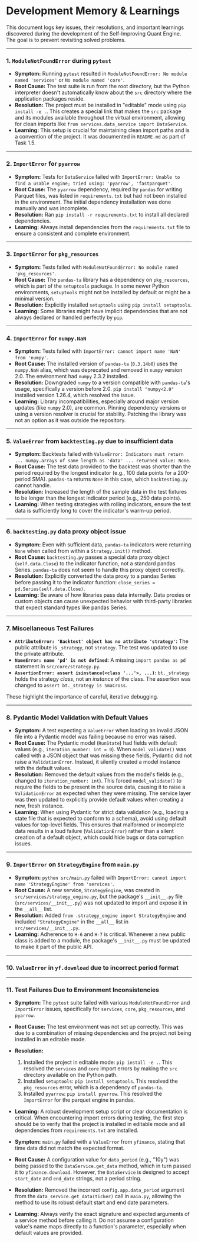 # Development Memory & Learnings

This document logs key issues, their resolutions, and important learnings discovered during the development of the Self-Improving Quant Engine. The goal is to prevent revisiting solved problems.

---

### 1. `ModuleNotFoundError` during `pytest`

*   **Symptom:** Running `pytest` resulted in `ModuleNotFoundError: No module named 'services'` or `No module named 'core'`.
*   **Root Cause:** The test suite is run from the root directory, but the Python interpreter doesn't automatically know about the `src` directory where the application packages reside.
*   **Resolution:** The project must be installed in "editable" mode using `pip install -e .`. This creates a special link that makes the `src` package and its modules available throughout the virtual environment, allowing for clean imports like `from services.data_service import DataService`.
*   **Learning:** This setup is crucial for maintaining clean import paths and is a convention of the project. It was documented in `README.md` as part of Task 1.5.

---

### 2. `ImportError` for `pyarrow`

*   **Symptom:** Tests for `DataService` failed with `ImportError: Unable to find a usable engine; tried using: 'pyarrow', 'fastparquet'`.
*   **Root Cause:** The `pyarrow` dependency, required by `pandas` for writing Parquet files, was listed in `requirements.txt` but had not been installed in the environment. The initial dependency installation was done manually and was incomplete.
*   **Resolution:** Ran `pip install -r requirements.txt` to install all declared dependencies.
*   **Learning:** Always install dependencies from the `requirements.txt` file to ensure a consistent and complete environment.

---

### 3. `ImportError` for `pkg_resources`

*   **Symptom:** Tests failed with `ModuleNotFoundError: No module named 'pkg_resources'`.
*   **Root Cause:** The `pandas-ta` library has a dependency on `pkg_resources`, which is part of the `setuptools` package. In some newer Python environments, `setuptools` might not be installed by default or might be a minimal version.
*   **Resolution:** Explicitly installed `setuptools` using `pip install setuptools`.
*   **Learning:** Some libraries might have implicit dependencies that are not always declared or handled perfectly by `pip`.

---

### 4. `ImportError` for `numpy.NaN`

*   **Symptom:** Tests failed with `ImportError: cannot import name 'NaN' from 'numpy'`.
*   **Root Cause:** The installed version of `pandas-ta` (`0.3.14b0`) uses the `numpy.NaN` alias, which was deprecated and removed in `numpy` version 2.0. The environment had `numpy` 2.3.2 installed.
*   **Resolution:** Downgraded `numpy` to a version compatible with `pandas-ta`'s usage, specifically a version before 2.0. `pip install "numpy<2.0"` installed version 1.26.4, which resolved the issue.
*   **Learning:** Library incompatibilities, especially around major version updates (like `numpy` 2.0), are common. Pinning dependency versions or using a version resolver is crucial for stability. Patching the library was not an option as it was outside the repository.

---

### 5. `ValueError` from `backtesting.py` due to insufficient data

*   **Symptom:** Backtests failed with `ValueError: Indicators must return ... numpy.arrays of same length as 'data' ... returned value: None`.
*   **Root Cause:** The test data provided to the backtest was shorter than the period required by the longest indicator (e.g., 100 data points for a 200-period SMA). `pandas-ta` returns `None` in this case, which `backtesting.py` cannot handle.
*   **Resolution:** Increased the length of the sample data in the test fixtures to be longer than the longest indicator period (e.g., 250 data points).
*   **Learning:** When testing strategies with rolling indicators, ensure the test data is sufficiently long to cover the indicator's warm-up period.

---

### 6. `backtesting.py` data proxy object issue

*   **Symptom:** Even with sufficient data, `pandas-ta` indicators were returning `None` when called from within a `Strategy.init()` method.
*   **Root Cause:** `backtesting.py` passes a special data proxy object (`self.data.Close`) to the indicator function, not a standard pandas Series. `pandas-ta` does not seem to handle this proxy object correctly.
*   **Resolution:** Explicitly converted the data proxy to a pandas Series before passing it to the indicator function: `close_series = pd.Series(self.data.Close)`.
*   **Learning:** Be aware of how libraries pass data internally. Data proxies or custom objects can cause unexpected behavior with third-party libraries that expect standard types like pandas Series.

---

### 7. Miscellaneous Test Failures

*   **`AttributeError: 'Backtest' object has no attribute 'strategy'`:** The public attribute is `_strategy`, not `strategy`. The test was updated to use the private attribute.
*   **`NameError: name 'pd' is not defined`:** A missing `import pandas as pd` statement in `src/core/strategy.py`.
*   **`AssertionError: assert isinstance(<class '...'>, ...)`:** `bt._strategy` holds the strategy *class*, not an *instance* of the class. The assertion was changed to `assert bt._strategy is SmaCross`.

These highlight the importance of careful, iterative debugging.

---

### 8. Pydantic Model Validation with Default Values

*   **Symptom:** A test expecting a `ValueError` when loading an invalid JSON file into a Pydantic model was failing because no error was raised.
*   **Root Cause:** The Pydantic model (`RunState`) had fields with default values (e.g., `iteration_number: int = 0`). When `model_validate()` was called with a JSON object that was missing these fields, Pydantic did not raise a `ValidationError`. Instead, it silently created a model instance with the default values.
*   **Resolution:** Removed the default values from the model's fields (e.g., changed to `iteration_number: int`). This forced `model_validate()` to require the fields to be present in the source data, causing it to raise a `ValidationError` as expected when they were missing. The service layer was then updated to explicitly provide default values when creating a new, fresh instance.
*   **Learning:** When using Pydantic for strict data validation (e.g., loading a state file that is expected to conform to a schema), avoid using default values for top-level fields. This ensures that malformed or incomplete data results in a loud failure (`ValidationError`) rather than a silent creation of a default object, which could hide bugs or data corruption issues.

---

### 9. `ImportError` on `StrategyEngine` from `main.py`

*   **Symptom:** `python src/main.py` failed with `ImportError: cannot import name 'StrategyEngine' from 'services'`.
*   **Root Cause:** A new service, `StrategyEngine`, was created in `src/services/strategy_engine.py`, but the package's `__init__.py` file (`src/services/__init__.py`) was not updated to import and expose it in the `__all__` list.
*   **Resolution:** Added `from .strategy_engine import StrategyEngine` and included `"StrategyEngine"` in the `__all__` list in `src/services/__init__.py`.
*   **Learning:** Adherence to `H-6` and `H-7` is critical. Whenever a new public class is added to a module, the package's `__init__.py` must be updated to make it part of the public API.

---

### 10. `ValueError` in `yf.download` due to incorrect period format

---

### 11. Test Failures Due to Environment Inconsistencies

*   **Symptom:** The `pytest` suite failed with various `ModuleNotFoundError` and `ImportError` issues, specifically for `services`, `core`, `pkg_resources`, and `pyarrow`.
*   **Root Cause:** The test environment was not set up correctly. This was due to a combination of missing dependencies and the project not being installed in an editable mode.
*   **Resolution:**
    1.  Installed the project in editable mode: `pip install -e .`. This resolved the `services` and `core` import errors by making the `src` directory available on the Python path.
    2.  Installed `setuptools`: `pip install setuptools`. This resolved the `pkg_resources` error, which is a dependency of `pandas-ta`.
    3.  Installed `pyarrow`: `pip install pyarrow`. This resolved the `ImportError` for the parquet engine in pandas.
*   **Learning:** A robust development setup script or clear documentation is critical. When encountering import errors during testing, the first step should be to verify that the project is installed in editable mode and all dependencies from `requirements.txt` are installed.

*   **Symptom:** `main.py` failed with a `ValueError` from `yfinance`, stating that time data did not match the expected format.
*   **Root Cause:** A configuration value for `data_period` (e.g., "10y") was being passed to the `DataService.get_data` method, which in turn passed it to `yfinance.download`. However, the `DataService` is designed to accept `start_date` and `end_date` strings, not a period string.
*   **Resolution:** Removed the incorrect `config.app.data_period` argument from the `data_service.get_data(ticker)` call in `main.py`, allowing the method to use its robust default start and end date parameters.
*   **Learning:** Always verify the exact signature and expected arguments of a service method before calling it. Do not assume a configuration value's name maps directly to a function's parameter, especially when default values are provided.
